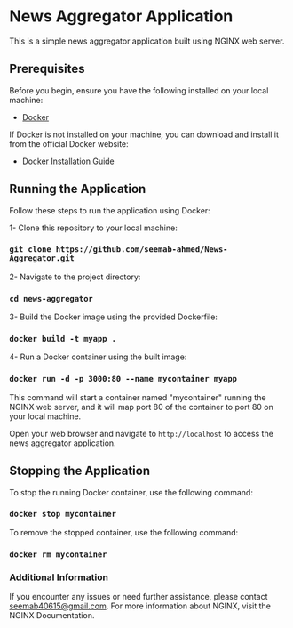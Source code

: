 # News Aggregator Application

This is a simple news aggregator application built using NGINX web server.

## Prerequisites

Before you begin, ensure you have the following installed on your local machine:
- [Docker](https://www.docker.com/get-started)

If Docker is not installed on your machine, you can download and install it from the official Docker website:
- [Docker Installation Guide](https://www.docker.com/get-started)

## Running the Application

Follow these steps to run the application using Docker:

1- Clone this repository to your local machine:
### `git clone https://github.com/seemab-ahmed/News-Aggregator.git`

2- Navigate to the project directory:
### `cd news-aggregator`

3- Build the Docker image using the provided Dockerfile:
### `docker build -t myapp .`

4- Run a Docker container using the built image:
### `docker run -d -p 3000:80 --name mycontainer myapp`

This command will start a container named "mycontainer" running the NGINX web server, and it will map port 80 of the container to port 80 on your local machine.

Open your web browser and navigate to  `http://localhost` to access the news aggregator application.

## Stopping the Application

To stop the running Docker container, use the following command:
### `docker stop mycontainer`

To remove the stopped container, use the following command:
### `docker rm mycontainer`

### Additional Information
If you encounter any issues or need further assistance, please contact seemab40615@gmail.com.
For more information about NGINX, visit the NGINX Documentation.
